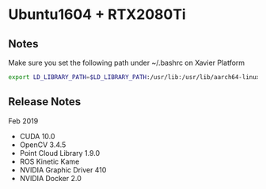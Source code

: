 # Ubuntu1604 + RTX2080Ti

## Notes

Make sure you set the following path under ~/.bashrc on Xavier Platform
```bash
export LD_LIBRARY_PATH=$LD_LIBRARY_PATH:/usr/lib:/usr/lib/aarch64-linux-gnu
```

## Release Notes
Feb 2019
* CUDA 10.0
* OpenCV 3.4.5
* Point Cloud Library 1.9.0
* ROS Kinetic Kame
* NVIDIA Graphic Driver 410
* NVIDIA Docker 2.0
